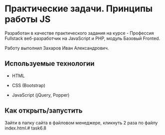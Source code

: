 # Практические задачи. Принципы работы JS

Разработан в качестве практического задания на курсе - Профессия Fullstack веб-разработчик на JavaScript и PHP, модуль Базовый Fronted.

Работу выполнил Захаров Иван Александрович.

## Используемые технологии

* HTML

* CSS (Bootstrap)

* JavaScript (jQuery, Popper)

## Как открыть/запустить

Зайти в папку сайта в файловом менеджере, кликнуть 2 раза по файлу index.html.# task6.8
